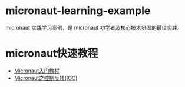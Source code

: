 # micronaut-learning-example
micronaut 实践学习案例，是 micronaut 初学者及核心技术巩固的最佳实践。

# micronaut快速教程
- [Micronaut入门教程](https://blog.csdn.net/u010046908/article/details/100729856)
- [Micronaut之控制反转(IOC)](https://blog.csdn.net/u010046908/article/details/100821360)
